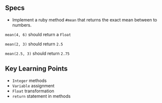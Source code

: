 ## Specs

- Implement a ruby method `#mean` that returns the exact mean between to numbers.

`mean(4, 6)` should return a `Float`

`mean(2, 3)` should return `2.5`

`mean(2.5, 3)` should return `2.75`

## Key Learning Points

- `Integer` methods
- `Variable` assignment
- `Float` transformation
- `return` statement in methods
